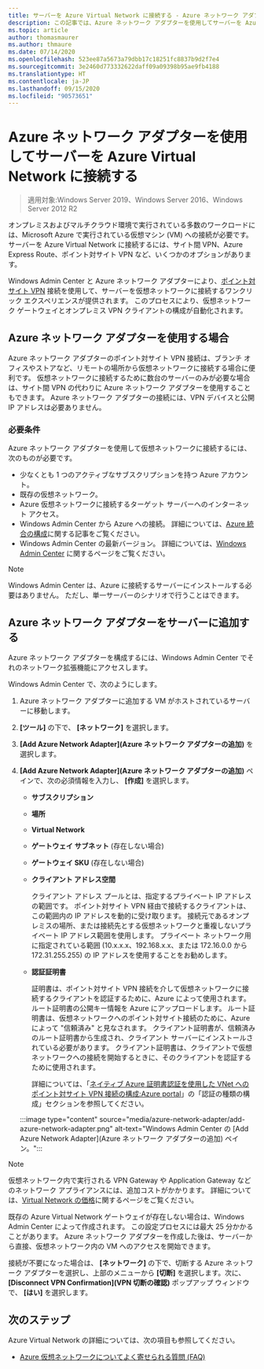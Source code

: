 ```yaml
---
title: サーバーを Azure Virtual Network に接続する - Azure ネットワーク アダプター
description: この記事では、Azure ネットワーク アダプターを使用してサーバーを Azure Virtual Network に接続するための要件と手順について説明します。
ms.topic: article
author: thomasmaurer
ms.author: thmaure
ms.date: 07/14/2020
ms.openlocfilehash: 523ee87a5673a79dbb17c18251fc8837b9d2f7e4
ms.sourcegitcommit: 3e2460d773332622daff09a09398b95ae9fb4188
ms.translationtype: HT
ms.contentlocale: ja-JP
ms.lasthandoff: 09/15/2020
ms.locfileid: "90573651"
---
```

# <a name="use-azure-network-adapter-to-connect-a-server-to-an-azure-virtual-network"></a>Azure ネットワーク アダプターを使用してサーバーを Azure Virtual Network に接続する

>適用対象:Windows Server 2019、Windows Server 2016、Windows Server 2012 R2

オンプレミスおよびマルチクラウド環境で実行されている多数のワークロードには、Microsoft Azure で実行されている仮想マシン (VM) への接続が必要です。 サーバーを Azure Virtual Network に接続するには、サイト間 VPN、Azure Express Route、ポイント対サイト VPN など、いくつかのオプションがあります。

Windows Admin Center と Azure ネットワーク アダプターにより、[ポイント対サイト VPN](/azure/vpn-gateway/vpn-gateway-howto-point-to-site-resource-manager-portal) 接続を使用して、サーバーを仮想ネットワークに接続するワンクリック エクスペリエンスが提供されます。 このプロセスにより、仮想ネットワーク ゲートウェイとオンプレミス VPN クライアントの構成が自動化されます。

## <a name="when-to-use-azure-network-adapter"></a>Azure ネットワーク アダプターを使用する場合
Azure ネットワーク アダプターのポイント対サイト VPN 接続は、ブランチ オフィスやストアなど、リモートの場所から仮想ネットワークに接続する場合に便利です。 仮想ネットワークに接続するために数台のサーバーのみが必要な場合は、サイト間 VPN の代わりに Azure ネットワーク アダプターを使用することもできます。 Azure ネットワーク アダプターの接続には、VPN デバイスと公開 IP アドレスは必要ありません。

### <a name="requirements"></a>必要条件
Azure ネットワーク アダプターを使用して仮想ネットワークに接続するには、次のものが必要です。
- 少なくとも 1 つのアクティブなサブスクリプションを持つ Azure アカウント。
- 既存の仮想ネットワーク。
- Azure 仮想ネットワークに接続するターゲット サーバーへのインターネット アクセス。
- Windows Admin Center から Azure への接続。
  詳細については、[Azure 統合の構成](/windows-server/manage/windows-admin-center/azure/azure-integration)に関する記事をご覧ください。
- Windows Admin Center の最新バージョン。
  詳細については、[Windows Admin Center](https://www.microsoft.com/windows-server/windows-admin-center) に関するページをご覧ください。

> [!NOTE]
> Windows Admin Center は、Azure に接続するサーバーにインストールする必要はありません。 ただし、単一サーバーのシナリオで行うことはできます。

## <a name="add-an-azure-network-adapter-to-a-server"></a>Azure ネットワーク アダプターをサーバーに追加する
Azure ネットワーク アダプターを構成するには、Windows Admin Center でそれのネットワーク拡張機能にアクセスします。

Windows Admin Center で、次のようにします。
1. Azure ネットワーク アダプターに追加する VM がホストされているサーバーに移動します。
1. **[ツール]** の下で、 **[ネットワーク]** を選択します。
1. **[Add Azure Network Adapter]\(Azure ネットワーク アダプターの追加\)** を選択します。
1. **[Add Azure Network Adapter]\(Azure ネットワーク アダプターの追加\)** ペインで、次の必須情報を入力し、 **[作成]** を選択します。
    - **サブスクリプション**
    - **場所**
    - **Virtual Network**
    - **ゲートウェイ サブネット** (存在しない場合)
    - **ゲートウェイ SKU** (存在しない場合)
    - **クライアント アドレス空間**

        クライアント アドレス プールとは、指定するプライベート IP アドレスの範囲です。 ポイント対サイト VPN 経由で接続するクライアントは、この範囲内の IP アドレスを動的に受け取ります。 接続元であるオンプレミスの場所、または接続先とする仮想ネットワークと重複しないプライベート IP アドレス範囲を使用します。 プライベート ネットワーク用に指定されている範囲 (10.x.x.x、192.168.x.x、または 172.16.0.0 から 172.31.255.255) の IP アドレスを使用することをお勧めします。

    - **認証証明書**

        証明書は、ポイント対サイト VPN 接続を介して仮想ネットワークに接続するクライアントを認証するために、Azure によって使用されます。 ルート証明書の公開キー情報を Azure にアップロードします。 ルート証明書は、仮想ネットワークへのポイント対サイト接続のために、Azure によって "信頼済み" と見なされます。 クライアント証明書が、信頼済みのルート証明書から生成され、クライアント サーバーにインストールされている必要があります。 クライアント証明書は、クライアントで仮想ネットワークへの接続を開始するときに、そのクライアントを認証するために使用されます。
    
        詳細については、「[ネイティブ Azure 証明書認証を使用した VNet へのポイント対サイト VPN 接続の構成:Azure portal](/azure/vpn-gateway/vpn-gateway-howto-point-to-site-resource-manager-portal)」の「認証の種類の構成」セクションを参照してください。

    :::image type="content" source="media/azure-network-adapter/add-azure-network-adapter.png" alt-text="Windows Admin Center の [Add Azure Network Adapter]\(Azure ネットワーク アダプターの追加\) ペイン。":::

> [!NOTE]
> 仮想ネットワーク内で実行される VPN Gateway や Application Gateway などのネットワーク アプライアンスには、追加コストがかかります。 詳細については、[Virtual Network の価格](https://azure.microsoft.com/pricing/details/virtual-network/)に関するページをご覧ください。

既存の Azure Virtual Network ゲートウェイが存在しない場合は、Windows Admin Center によって作成されます。 この設定プロセスには最大 25 分かかることがあります。 Azure ネットワーク アダプターを作成した後は、サーバーから直接、仮想ネットワーク内の VM へのアクセスを開始できます。

接続が不要になった場合は、 **[ネットワーク]** の下で、切断する Azure ネットワーク アダプターを選択し、上部のメニューから **[切断]** を選択します。次に、 **[Disconnect VPN Confirmation]\(VPN 切断の確認\)** ポップアップ ウィンドウで、 **[はい]** を選択します。

## <a name="next-steps"></a>次のステップ
Azure Virtual Network の詳細については、次の項目も参照してください。

- [Azure 仮想ネットワークについてよく寄せられる質問 (FAQ)](/azure/virtual-network/virtual-networks-faq)
